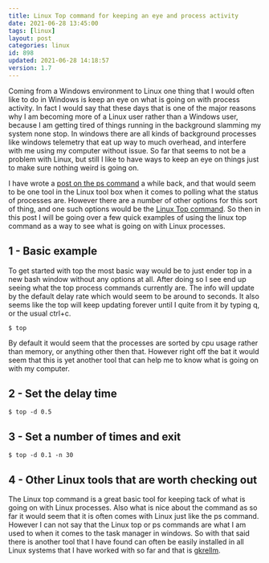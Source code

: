 ```yaml
---
title: Linux Top command for keeping an eye and process activity
date: 2021-06-28 13:45:00
tags: [linux]
layout: post
categories: linux
id: 898
updated: 2021-06-28 14:18:57
version: 1.7
---
```


Coming from a Windows environment to Linux one thing that I would often like to do in Windows is keep an eye on what is going on with process activity. In fact I would say that these days that is one of the major reasons why I am becoming more of a Linux user rather than a Windows user, because I am getting tired of things running in the background slamming my system none stop. In windows there are all kinds of background processes like windows telemetry that eat up way to much overhead, and interfere with me using my computer without issue. So far that seems to not be a problem with Linux, but still I like to have ways to keep an eye on things just to make sure nothing weird is going on.

I have wrote a [post on the ps command](/2019/08/16/linux-ps/) a while back, and that would seem to be one tool in the Linux tool box when it comes to polling what the status of processes are. However there are a number of other options for this sort of thing, and one such options would be the [Linux Top command](https://man7.org/linux/man-pages/man1/top.1.html). So then in this post I will be going over a few quick examples of using the linux top command as a way to see what is going on with Linux processes.

<!-- more -->

## 1 - Basic example

To get started with top the most basic way would be to just ender top in a new bash window without any options at all. After doing so I see end up seeing what the top process commands currently are. The info will update by the default delay rate which would seem to be around to seconds. It also seems like the top will keep updating forever until I quite from it by typing q, or the usual ctrl+c.

```
$ top
```

By default it would seem that the processes are sorted by cpu usage rather than memory, or anything other then that. However right off the bat it would seem that this is yet another tool that can help me to know what is going on with my computer.

## 2 - Set the delay time

```
$ top -d 0.5
```

## 3 - Set a number of times and exit

```
$ top -d 0.1 -n 30
```

## 4 - Other Linux tools that are worth checking out

The Linux top command is a great basic tool for keeping tack of what is going on with Linux processes. Also what is nice about the command as so far it would seem that it is often comes with Linux just like the ps command. However I can not say that the Linux top or ps commands are what I am used to when it comes to the task manager in windows. So with that said there is another tool that I have found can often be easily installed in all Linux systems that I have worked with so far and that is [gkrellm](http://gkrellm.srcbox.net/).

